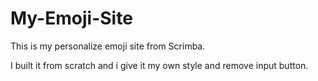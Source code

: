# My-Emoji-Site

This is my personalize emoji site from Scrimba.

I built it from scratch and i give it my own style and remove input button.
